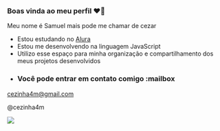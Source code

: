 ### Boas vinda ao meu perfil ❤️‍🔥

Meu nome é Samuel mais pode me chamar de cezar 

- Estou estudando no [Alura](https://www.alura.com.br)
- Estou me desenvolvendo na linguagem JavaScript
- Utilizo esse espaço para minha organização e compartilhamento dos meus projetos desenvolvidos
- ### Você pode entrar em contato comigo :mailbox

cezinha4m@gmail.com

@cezinha4m 

![](https://media1.tenor.com/m/pcBGsavD4CsAAAAC/mad-emoji.gif)
